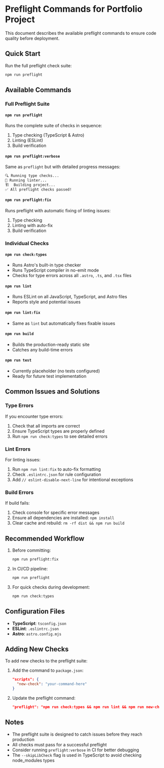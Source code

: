 # Preflight Commands for Portfolio Project

This document describes the available preflight commands to ensure code quality before deployment.

## Quick Start

Run the full preflight check suite:

```bash
npm run preflight
```

## Available Commands

### Full Preflight Suite

#### `npm run preflight`

Runs the complete suite of checks in sequence:

1. Type checking (TypeScript & Astro)
2. Linting (ESLint)
3. Build verification

#### `npm run preflight:verbose`

Same as `preflight` but with detailed progress messages:

```bash
🔍 Running type checks...
🔎 Running linter...
🏗️  Building project...
✅ All preflight checks passed!
```

#### `npm run preflight:fix`

Runs preflight with automatic fixing of linting issues:

1. Type checking
2. Linting with auto-fix
3. Build verification

### Individual Checks

#### `npm run check:types`

- Runs Astro's built-in type checker
- Runs TypeScript compiler in no-emit mode
- Checks for type errors across all `.astro`, `.ts`, and `.tsx` files

#### `npm run lint`

- Runs ESLint on all JavaScript, TypeScript, and Astro files
- Reports style and potential issues

#### `npm run lint:fix`

- Same as `lint` but automatically fixes fixable issues

#### `npm run build`

- Builds the production-ready static site
- Catches any build-time errors

#### `npm run test`

- Currently placeholder (no tests configured)
- Ready for future test implementation

## Common Issues and Solutions

### Type Errors

If you encounter type errors:

1. Check that all imports are correct
2. Ensure TypeScript types are properly defined
3. Run `npm run check:types` to see detailed errors

### Lint Errors

For linting issues:

1. Run `npm run lint:fix` to auto-fix formatting
2. Check `.eslintrc.json` for rule configuration
3. Add `// eslint-disable-next-line` for intentional exceptions

### Build Errors

If build fails:

1. Check console for specific error messages
2. Ensure all dependencies are installed: `npm install`
3. Clear cache and rebuild: `rm -rf dist && npm run build`

## Recommended Workflow

1. Before committing:

   ```bash
   npm run preflight:fix
   ```

2. In CI/CD pipeline:

   ```bash
   npm run preflight
   ```

3. For quick checks during development:
   ```bash
   npm run check:types
   ```

## Configuration Files

- **TypeScript**: `tsconfig.json`
- **ESLint**: `.eslintrc.json`
- **Astro**: `astro.config.mjs`

## Adding New Checks

To add new checks to the preflight suite:

1. Add the command to `package.json`:

   ```json
   "scripts": {
     "new-check": "your-command-here"
   }
   ```

2. Update the preflight command:
   ```json
   "preflight": "npm run check:types && npm run lint && npm run new-check && npm run build"
   ```

## Notes

- The preflight suite is designed to catch issues before they reach production
- All checks must pass for a successful preflight
- Consider running `preflight:verbose` in CI for better debugging
- The `--skipLibCheck` flag is used in TypeScript to avoid checking node_modules types
